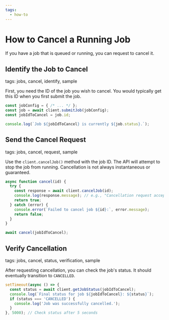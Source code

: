 ```yaml
---
tags:
  - how-to
---
```

# How to Cancel a Running Job

If you have a job that is queued or running, you can request to cancel it.

## Identify the Job to Cancel
tags: jobs, cancel, identify, sample

First, you need the ID of the job you wish to cancel. You would typically get this ID when you first submit the job.

```javascript
const jobConfig = { /* ... */ };
const job = await client.submitJob(jobConfig);
const jobIdToCancel = job.id;

console.log(`Job ${jobIdToCancel} is currently ${job.status}.`);
```

## Send the Cancel Request
tags: jobs, cancel, request, sample

Use the `client.cancelJob()` method with the job ID. The API will attempt to stop the job from running. Cancellation is not always instantaneous or guaranteed.

```javascript
async function cancel(id) {
  try {
    const response = await client.cancelJob(id);
    console.log(response.message); // e.g., "Cancellation request accepted."
    return true;
  } catch (error) {
    console.error(`Failed to cancel job ${id}:`, error.message);
    return false;
  }
}

await cancel(jobIdToCancel);
```

## Verify Cancellation
tags: jobs, cancel, status, verification, sample

After requesting cancellation, you can check the job's status. It should eventually transition to `CANCELLED`.

```javascript
setTimeout(async () => {
  const status = await client.getJobStatus(jobIdToCancel);
  console.log(`Final status for job ${jobIdToCancel}: ${status}`);
  if (status === 'CANCELLED') {
    console.log('Job was successfully cancelled.');
  }
}, 5000); // Check status after 5 seconds
```
